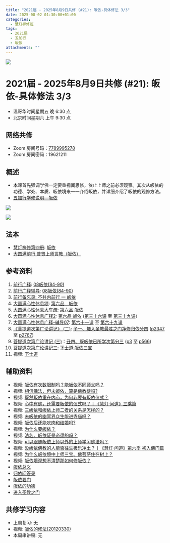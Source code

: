 ```yaml
---
title: "2021届 - 2025年8月9日共修 (#21): 皈依-具体修法 3/3"
date: 2025-08-02 01:30:00+01:00
categories:
  - 慧灯禅修班
tags:
  - 2021届
  - 五加行
  - 皈依
attachments: ""
---
```

![](/f/up/maxresdefault.jpg)

# 2021届 - 2025年8月9日共修 (#21): 皈依-具体修法 3/3

* 温哥华时间星期五 晚 6:30 点
* 北京时间星期六 上午 9:30 点

## 网络共修

* Zoom 房间号码：[7789995278](https://zoom.us/j/7789995278)
* Zoom 房间密码：19621211

## 概述

* 本课首先强调学佛一定要重视闻思修，依止上师之前必须观察。其次从皈依的功德、学处、本质、皈依境来一一介绍皈依，并详细介绍了皈依的观修方法。
* [](<>)[](<>)[](<>)[](<>)[](<>)[](<>)[](<>)[](<>)[](<>)[](https://fohuifayu.com/index.php/huideng-jiangtang/chanxiuke/zen-04/8656-zen04-gy)[五加行学修说明—皈依](https://fohuifayu.com/index.php/huideng-jiangtang/chanxiuke/zen-04/8656-zen04-gy) 

![](/f/up/皈依偈.jpg)

![](/f/up/莲师皈依境观想图片-small.jpg)

## 法本

* [](<>)[](<>)[](<>)[](https://huidengchanxiu.net/books/b3/)[](https://fohuifayu.com/index.php/huideng-zhiguang/huideng-series/si-ce)[](https://fohuifayu.com/index.php/huideng-zhiguang/huideng-series/si-ce/236-a00033)[慧灯禅修第四册](https://fohuifayu.com/index.php/huideng-zhiguang/huideng-chanxiu/di-si-ce): [皈依](https://fohuifayu.com/index.php/huideng-zhiguang/huideng-chanxiu/di-si-ce/9197-a00027)
* [大圆满前行 普贤上师言教（皈依）](https://fohuifayu.com/index.php/other-column/xiangguan-jinglun/lundian/qianxing-yindaowen/8394-d42)

## 参考资料

1. [前行广释](https://huidengchanxiu.net/refs/qxgs): [08皈依(84-90)](https://huidengchanxiu.net/refs/qxgs/qxgs-08gy)
2. [](https://huidengchanxiu.net/refs/qxgs/qxgs-08gy)[前行广释辅导](https://huidengchanxiu.net/refs/fudao): [08皈依(84-90)](https://huidengchanxiu.net/refs/qxgs/fudao/qxgsfd-08gy)
3. [前行备忘录: 不共内前行 一 皈依](https://fohuifayu.com/index.php/other-column/xiangguan-jinglun/lundian/qianxing-beiwanglu/8479-d40)
4. [大圆满心性休息颂](https://huidengchanxiu.net/refs/dymxxxx/dymxxxx): [第六品　皈依](https://huidengchanxiu.net/refs/dymxxxx/dymxxxx#%E7%AC%AC%E5%85%AD%E5%93%81%E7%9A%88%E4%BE%9D)
5. [大圆满心性休息大车疏](https://huidengchanxiu.net/refs/dymxxxx/dymxxxx-dcs): [第六品 皈依](https://huidengchanxiu.net/refs/dymxxxx/dymxxxx-dcs#%E7%AC%AC%E5%85%AD%E5%93%81-%E7%9A%88-%E4%BE%9D)
6. [](https://huidengchanxiu.net/refs/dymxxxx/dymxxxx-dcs#%E7%AC%AC%E5%85%AD%E5%93%81-%E7%9A%88-%E4%BE%9D)[大圆满心性休息广释2](https://huidengchanxiu.net/refs/dymxxxx/dymxxxx-gs2): [第六品 皈依](https://huidengchanxiu.net/refs/dymxxxx/dymxxxx-gs2#%E7%AC%AC%E5%85%AD%E5%93%81-%E7%9A%88%E4%BE%9D) ([第三十六课](https://huidengchanxiu.net/refs/dymxxxx/dymxxxx-gs2#%E7%AC%AC%E4%B8%89%E5%8D%81%E5%85%AD%E8%AF%BE) 至 [第三十九课](https://huidengchanxiu.net/refs/dymxxxx/dymxxxx-gs2#%E7%AC%AC%E4%B8%89%E5%8D%81%E4%B9%9D%E8%AF%BE)）
7. [大圆满心性休息广释-辅导07](https://huidengchanxiu.net/refs/dymxxxx/fudao/fd-07): [第六十一课](https://huidengchanxiu.net/refs/dymxxxx/fudao/fd-07#%E7%AC%AC%E5%85%AD%E5%8D%81%E4%B8%80%E8%AF%BE) 至 [第六十九课](https://huidengchanxiu.net/refs/dymxxxx/fudao/fd-07#%E7%AC%AC%E5%85%AD%E5%8D%81%E4%B9%9D%E8%AF%BE)
8. [《菩提道次第广论讲记》 (二)](https://huidengchanxiu.net/refs/ptdcdgl/2): [子一、趣入圣教最胜之门净修归依分四](https://huidengchanxiu.net/refs/ptdcdgl/2#%E5%AD%90%E4%B8%80%E8%B6%A3%E5%85%A5%E5%9C%A3%E6%95%99%E6%9C%80%E8%83%9C%E4%B9%8B%E9%97%A8%E5%87%80%E4%BF%AE%E5%BD%92%E4%BE%9D%E5%88%86%E5%9B%9B-%E7%94%B1%E4%BE%9D%E4%BD%95%E4%BA%8B%E4%B8%BA%E5%BD%92%E4%BE%9D%E5%9B%A0--%E7%94%B1%E4%BE%9D%E5%BD%BC%E6%95%85%E6%89%80%E5%BD%92%E4%B9%8B%E5%A2%83--%E7%94%B1%E4%BD%95%E9%81%93%E7%90%86%E8%80%8C%E6%AD%A3%E5%BD%92%E4%BE%9D--%E6%97%A2%E5%BD%92%E4%BE%9D%E5%B7%B2%E6%89%80%E5%AD%A6%E6%AC%A1%E7%AC%AC) ([p2347](https://huidengchanxiu.net/refs/ptdcdgl/2#p2347) 至 [p2767](https://huidengchanxiu.net/refs/ptdcdgl/2#p2767)) 
9. [菩提道次第广论讲记 (三)](https://huidengchanxiu.net/refs/ptdcdgl/3)：[丑四、既皈依已所学次第分三](https://huidengchanxiu.net/refs/ptdcdgl/3#%E4%B8%91%E5%9B%9B%E6%97%A2%E7%9A%88%E4%BE%9D%E5%B7%B2%E6%89%80%E5%AD%A6%E6%AC%A1%E7%AC%AC%E5%88%86%E4%B8%89-%E6%91%84%E5%88%86%E4%B8%AD%E5%87%BA--%E6%95%99%E6%8E%88%E4%B8%AD%E5%87%BA--%E9%81%A3%E9%99%A4%E4%B8%8D%E6%B8%85%E5%87%80) ([p3](https://huidengchanxiu.net/refs/ptdcdgl/3#p3) 至 [p566](https://huidengchanxiu.net/refs/ptdcdgl/3#p566)) 
10. [菩提道次第广论讲记三](https://www.xianmixuezi.com/%E9%81%93%E6%AC%A1%E7%AC%AC%E6%96%87%E5%BA%93/%E8%8F%A9%E6%8F%90%E9%81%93%E6%AC%A1%E7%AC%AC%E5%B9%BF%E8%AE%BA/%E5%9B%9B%E8%8F%A9%E6%8F%90%E9%81%93%E6%AC%A1%E7%AC%AC%E5%B9%BF%E8%AE%BA%E8%AE%B2%E8%AE%B0%E4%B8%89/): [下士道·皈依三宝](https://www.xianmixuezi.com/%E9%81%93%E6%AC%A1%E7%AC%AC%E6%96%87%E5%BA%93/%E8%8F%A9%E6%8F%90%E9%81%93%E6%AC%A1%E7%AC%AC%E5%B9%BF%E8%AE%BA/%E5%9B%9B%E8%8F%A9%E6%8F%90%E9%81%93%E6%AC%A1%E7%AC%AC%E5%B9%BF%E8%AE%BA%E8%AE%B2%E8%AE%B0%E4%B8%89/%E4%B8%8B%E5%A3%AB%E9%81%93%E7%9A%88%E4%BE%9D%E4%B8%89%E5%AE%9D)
11. 视频: [下士道](https://www.xianmixuezi.com/%E9%81%93%E6%AC%A1%E7%AC%AC%E6%96%87%E5%BA%93/%E8%8F%A9%E6%8F%90%E9%81%93%E6%AC%A1%E7%AC%AC%E5%B9%BF%E8%AE%BA/%E5%9B%9B%E8%8F%A9%E6%8F%90%E9%81%93%E6%AC%A1%E7%AC%AC%E5%B9%BF%E8%AE%BA%E8%AE%B2%E8%AE%B0%E4%B8%89/%E4%B8%8B%E5%A3%AB%E9%81%93)

## **辅助资料**

* [](https://fohuifayu.com/index.php/shipin-jingcui/wenda-zhailu/8615-v21021-v11)[](https://fohuifayu.com/index.php/shipin-jingcui/wenda-zhailu/2575-V16083-V04?title=)视频: [皈依有次数限制吗？能皈依不同师父吗？](https://fohuifayu.com/index.php/shipin-jingcui/wenda-zhailu/10178-w17049-v01) 
* 视频: [相信佛法，但未皈依，算是佛教徒吗?](https://fohuifayu.com/index.php/shipin-jingcui/wenda-zhailu/5280-W19022-V03?title=)
* 视频: [既然皈依重在内心，为何非要有皈依仪式？](https://fohuifayu.com/index.php/shipin-jingcui/wenda-zhailu/5281-W19022-V04?title=)
* 视频: [心中有佛，还需要皈依的仪式吗？丨《慧灯·问道》三乘篇](https://fohuifayu.com/index.php/shipin-jingcui/huideng-wendao/disi-ji/sancheng-pian/4427-w19022?title=)
* 视频: [三皈依和皈依上师二者的关系是怎样的？](https://fohuifayu.com/index.php/shipin-jingcui/wenda-zhailu/3882-V16073-V04?title=)
* 视频: [未皈依的幽冥界众生能进寺庙吗？](https://fohuifayu.com/index.php/shipin-jingcui/wenda-zhailu/3741-V17078-V08?title=)
* 视频: [皈依后还能吃肉和结婚吗?](https://fohuifayu.com/index.php/shipin-jingcui/wenda-zhailu/1598-V00315?title=)
* 视频: [为什么要皈依？](https://fohuifayu.com/index.php/shipin-jingcui/jingcai-shipin/1221-Y00010?title=)
* 视频: [法名、皈依证是必须的吗？](https://fohuifayu.com/index.php/shipin-jingcui/jingcai-shipin/998-Y00009?title=)
* 视频: [可以跟随皈依上师以外的上师学习佛法吗？](https://fohuifayu.com/index.php/shipin-jingcui/wenda-zhailu/5794-V19023-V05?title=)
* 视频: [没皈依佛教的人能否往生极乐净土？丨《慧灯·问道》第六季 初入佛门篇](https://fohuifayu.com/index.php/shipin-jingcui/huideng-wendao/diliuji/churu-fomen-01/5904-w21283?title=)
* [](https://fohuifayu.com/index.php/shipin-jingcui/huideng-wendao/diliuji/churu-fomen-01/5904-w21283?title=)视频: [为什么皈依境中上师三宝、佛菩萨住在树上？](https://fohuifayu.com/index.php/shipin-jingcui/wenda-zhailu/4919-W19001-V09?title=)
* 视频: [皈依境观想不清楚那如何修皈依？](https://fohuifayu.com/index.php/shipin-jingcui/wenda-zhailu/1974-V00135?title=)
* [皈依总义](https://www.zhihuihai.net/%E5%AD%A6%E4%BD%9B%E4%B9%8B%E5%AE%B6/%E7%9A%88%E4%BE%9D%E6%80%BB%E4%B9%89)
* [归依问答录](https://www.xianmixuezi.com/%E7%94%98%E9%9C%B2%E5%A6%99%E6%B3%95%E7%B3%BB%E5%88%97/%E7%94%98%E9%9C%B2%E5%A6%99%E6%B3%954-%E5%BD%92%E4%BE%9D%E9%97%AE%E7%AD%94%E5%BD%95) 
* [皈依要门](https://www.xianmixuezi.com/%E7%94%98%E9%9C%B2%E5%A6%99%E6%B3%95%E7%B3%BB%E5%88%97/%E7%9A%88%E4%BE%9D%E8%A6%81%E9%97%A8)
* [皈依的功德 ](https://www.zhihuihai.net/%E6%B3%95%E9%9B%A8%E6%99%AE%E6%B6%A6/%E7%BD%91%E7%BB%9C%E5%BC%80%E7%A4%BA/%E7%9A%88%E4%BE%9D%E7%9A%84%E5%8A%9F%E5%BE%B72017)
* [进入圣教之门](https://www.xianmixuezi.com/%E7%94%98%E9%9C%B2%E5%A6%99%E6%B3%95%E7%B3%BB%E5%88%97/%E7%94%98%E9%9C%B2%E5%A6%99%E6%B3%952-%E6%AD%A3%E6%B3%95%E6%98%8E%E7%81%AF/%E8%BF%9B%E5%85%A5%E5%9C%A3%E6%95%99%E4%B9%8B%E9%97%A8)

## **共修学习内容**

* 上周复习: [](<>)[](<>)[](<>)[](<>)[](<>)[](<>)[](<>)[](/f/up/开显解脱道略释1-思考题.pptx)[](/f/up/开显解脱道略释2-思考题.pptx)[](/f/up/开显解脱道略释3-思考题.pptx)[](/f/up/开显解脱道略释4-思考题.pptx)[](https://fohuifayu.com/index.php/huideng-jiangtang/chanxiuke/zen-04/2542-l17092)无[](<>)[](<>)[](<>)[](<>)[](<>)[](<>)[](<>)[](<>)[](<>)[](<>)[](<>)
* 视频: [](https://fohuifayu.com/index.php/huideng-jiangtang/fofa-jianxiu/guiyi-de-xiufa/741-l12001?title=)[皈依的修法(20120330)](https://fohuifayu.com/index.php/huideng-jiangtang/fofa-jianxiu/guiyi-de-xiufa/490-l12013?title=)
* 本周串讲稿: [](/f/up/串讲稿-皈依.docx)[](<>)[](<>)[](<>)[](<>)[](<>)[](<>)[](<>)[](<>)[](<>)[](<>)[](<>)[](<>)无[](<>)[](<>)[](<>)[](<>)[](<>)[](<>)[](<>)[](<>)[](<>)[](<>)[](<>)
